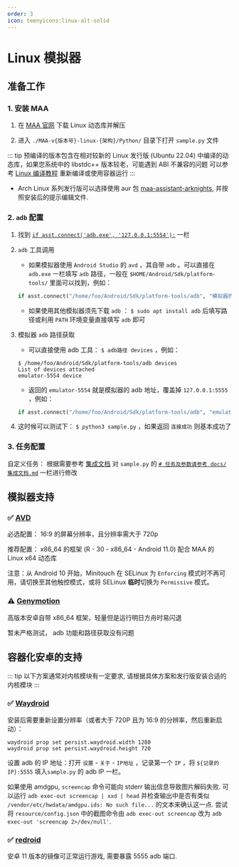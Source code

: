```yaml
---
order: 3
icon: teenyicons:linux-alt-solid
---
```


# Linux 模拟器

## 准备工作

### 1. 安装 MAA

1. 在 [MAA 官网](https://maa.plus/) 下载 Linux 动态库并解压

2. 进入 `./MAA-v{版本号}-linux-{架构}/Python/` 目录下打开 `sample.py` 文件

::: tip
预编译的版本包含在相对较新的 Linux 发行版 (Ubuntu 22.04) 中编译的动态库，如果您系统中的 libstdc++ 版本较老，可能遇到 ABI 不兼容的问题
可以参考 [Linux 编译教程](../../开发文档/Linux编译教程.md) 重新编译或使用容器运行
:::

- Arch Linux 系列发行版可以选择使用 aur 包 [maa-assistant-arknights](https://aur.archlinux.org/packages/maa-assistant-arknights),
  并按照安装后的提示编辑文件.

### 2. `adb` 配置

1. 找到 [`if asst.connect('adb.exe', '127.0.0.1:5554'):`](https://github.com/MaaAssistantArknights/MaaAssistantArknights/blob/722f0ddd4765715199a5dc90ea1bec2940322344/src/Python/sample.py#L48) 一栏

2. `adb` 工具调用

   - 如果模拟器使用 `Android Studio` 的 `avd` ，其自带 `adb` 。可以直接在 `adb.exe` 一栏填写 `adb` 路径，一般在 `$HOME/Android/Sdk/platform-tools/` 里面可以找到，例如：

   ```python
   if asst.connect("/home/foo/Android/Sdk/platform-tools/adb", "模拟器的 adb 地址"):
   ```

   - 如果使用其他模拟器须先下载 `adb` ： `$ sudo apt install adb` 后填写路径或利用 `PATH` 环境变量直接填写 `adb` 即可

3. 模拟器 `adb` 路径获取

   - 可以直接使用 adb 工具： `$ adb路径 devices` ，例如：

   ```shell
   $ /home/foo/Android/Sdk/platform-tools/adb devices
   List of devices attached
   emulator-5554 device
   ```

   - 返回的 `emulator-5554` 就是模拟器的 adb 地址，覆盖掉 `127.0.0.1:5555` ，例如：

   ```python
   if asst.connect("/home/foo/Android/Sdk/platform-tools/adb", "emulator-5554"):
   ```

4. 这时候可以测试下： `$ python3 sample.py` ，如果返回 `连接成功` 则基本成功了

### 3. 任务配置

自定义任务： 根据需要参考 [集成文档](../../协议文档/集成文档.md) 对 `sample.py` 的 [`# 任务及参数请参考 docs/集成文档.md`](https://github.com/MaaAssistantArknights/MaaAssistantArknights/blob/722f0ddd4765715199a5dc90ea1bec2940322344/src/Python/sample.py#L54) 一栏进行修改

## 模拟器支持

### ✅ [AVD](https://developer.android.com/studio/run/managing-avds)

必选配置： 16:9 的屏幕分辨率，且分辨率需大于 720p

推荐配置： x86_64 的框架 (R - 30 - x86_64 - Android 11.0) 配合 MAA 的 Linux x64 动态库

注意：从 Android 10 开始，Minitouch 在 SELinux 为 `Enforcing` 模式时不再可用，请切换至其他触控模式，或将 SELinux **临时**切换为 `Permissive` 模式。

### ⚠️ [Genymotion](https://www.genymotion.com/)

高版本安卓自带 x86_64 框架，轻量但是运行明日方舟时易闪退

暂未严格测试， adb 功能和路径获取没有问题

## 容器化安卓的支持

::: tip
以下方案通常对内核模块有一定要求, 请根据具体方案和发行版安装合适的内核模块
:::

### ✅ [Waydroid](https://waydro.id/)

安装后需要重新设置分辨率（或者大于 720P 且为 16:9 的分辨率，然后重新启动）：

```shell
waydroid prop set persist.waydroid.width 1280
waydroid prop set persist.waydroid.height 720
```

设置 adb 的 IP 地址：打开 `设置` - `关于` - `IP地址` ，记录第一个 `IP` ，将 `${记录的IP}:5555` 填入`sample.py` 的 adb IP 一栏。

如果使用 amdgpu, `screencap` 命令可能向 stderr 输出信息导致图片解码失败.
可以运行 `adb exec-out screencap | xxd | head` 并检查输出中是否有类似 `/vendor/etc/hwdata/amdgpu.ids: No such file...` 的文本来确认这一点.
尝试将 `resource/config.json` 中的截图命令由 `adb exec-out screencap` 改为 `adb exec-out 'screencap 2>/dev/null'`.

### ✅ [redroid](https://github.com/remote-android/redroid-doc)

安卓 11 版本的镜像可正常运行游戏, 需要暴露 5555 adb 端口.
